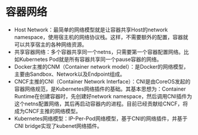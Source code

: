 # 容器网络

- Host Network：最简单的网络模型就是让容器共享Host的network namespace，使用宿主机的网络协议栈。这样，不需要额外的配置，容器就可以共享宿主的各种网络资源。
- 共享容器网络：多个容器共享同一个netns，只需要第一个容器配置网络。比如Kubernetes Pod就是所有容器共享同一个pause容器的网络。
- Docker主推的CNM（Container network model）：是Docker的网络模型，主要由Sandbox、Network以及Endpoint组成。
- CNCF主推的CNI（Container Network Interface）：CNI是由CoreOS发起的容器网络规范，是Kubernetes网络插件的基础。其基本思想为：Container Runtime在创建容器时，先创建好network namespace，然后调用CNI插件为这个netns配置网络，其后再启动容器内的进程。目前已经贡献给CNCF，将成为CNCF主推的网络模型。
- Kubernetes网络模型：IP-Per-Pod网络模型，基于CNI的网络插件，并基于CNI bridge实现了kubenet网络插件。
